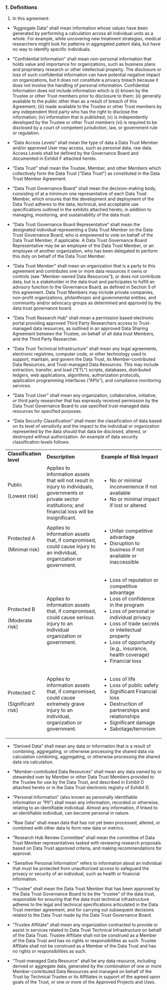 
## 
### 1. Definitions

1. In this agreement:

- “Aggregate Data” shall mean information whose values have been generated by performing a calculation across all individual units as a whole. For example, while uncovering new treatment strategies, medical researchers might look for patterns in aggregated patient data, but have no way to identify specific individuals.

- “Confidential Information” shall mean non-personal information that holds value and importance for organizations, such as business plans and proprietary research or other intellectual property. The disclosure or loss of such confidential information can have potential negative impact on organizations, but it does not constitute a privacy breach because it does not involve the handling of personal information. Confidential Information does not include information which is (i) known by the Trustee or other Trust members prior to disclosure to them; (ii) generally available to the public other than as a result of breach of this Agreement; (iii) made available to the Trustee or other Trust members by any independent third party who has the right to disclose the information; (iv) information that is published; (v) is independently developed by the Trustee or other Trust members (vi) is required to be disclosed by a court of competent jurisdiction, law, or government rule or regulation.

- “Data Access Levels” shall mean the type of data a Data Trust Member and/or approved User may access, such as personal data, raw data. Access Levels shall be defined by the Governance Board and documented in Exhibit F attached hereto.

- “Data Trust” shall mean the Trustee, Member, and other Members which collectively form the Data Trust ("Data Trust") as constituted in the Data Trust Member Agreement. 

- “Data Trust Governance Board” shall mean the decision-making body, consisting of at a minimum one representative of each Data Trust Member, which ensures that the development and deployment of the Data Trust adheres to the data, technical, and acceptable use specifications outlined in the exhibits attached hereto, in addition to managing, monitoring, and sustainability of the data trust. 

- “Data Trust Governance Board Representative” shall mean the designated individual representing a Data Trust Member on the Data Trust Governance Board, who is empowered to vote on behalf of the Data Trust Member, if applicable. A Data Trust Governance Board Representative may be an employee of the Data Trust Member, or an employee of another organization, who has been delegated to perform this duty on behalf of the Data Trust Member.

- “Data Trust Member” shall mean an organization that is a party to this agreement and  contributes one or more data resources it owns or controls (see "Member-owned Data Resources"**)**, or does not contribute data, but is a stakeholder in the data trust and participates to fulfill an advisory function to the Governance Board, as defined in Section 5 of this agreement. Data Trust Members may include private companies, non-profit organizations, philanthropic and governmental entities, and community and/or advocacy groups as determined and approved by the data trust governance board.

- “Data Trust Research Hub” shall mean a permission based electronic portal providing approved Third Party Researchers access to Trust-managed data resources, as outlined in an approved Data Sharing Agreement between the Trustee, on behalf of all data trust Members, and the Third Party Researcher.

- "Data Trust Technical Infrastructure" shall mean any legal agreements, electronic registries, computer code, or other technology used to support, maintain, and govern the Data Trust, its Member-contributed Data Resources, and Trust-managed Data Resources. This may include extraction, transfer, and load (“ETL”) scripts, databases, distributed ledgers, web applications, algorithms, authorization protocols, application programming interfaces (“APIs”), and compliance monitoring services.

- “Data Trust User” shall mean any organization, collaborative, initiative, or third party researcher that has expressly received permission by the Data Trust Governance Board to use specified trust-managed data resources for specified purposes. 

- “Data Security Classification” shall mean the classification of data based on its level of sensitivity and the impact to the individual or organization represented by the data should that data be disclosed, altered, or destroyed without authorization. An example of data security classification levels follows:


<table>
  <tr>
   <td><strong>Classification level </strong>
   </td>
   <td><strong>Description</strong>
   </td>
   <td><strong>Example of Risk Impact</strong>
   </td>
  </tr>
  <tr>
   <td>Public 
<p>
(Lowest risk) 
   </td>
   <td>Applies to information assets that will not result in injury to individuals, governments or private sector institutions; and financial loss will be insignificant.
   </td>
   <td>
<ul>

<li>No or minimal inconvenience if not available

<li>No or minimal impact if lost or altered
</li>
</ul>
   </td>
  </tr>
  <tr>
   <td>Protected A
<p>
(Minimal risk)
   </td>
   <td>Applies to information assets that, if compromised, could cause injury to an individual, organization or government.
   </td>
   <td>
<ul>

<li>Unfair competitive advantage

<li>Disruption to business if not available or inaccessible
</li>
</ul>
   </td>
  </tr>
  <tr>
   <td>Protected B
<p>
(Moderate risk) 
   </td>
   <td>Applies to information assets that, if compromised, could cause serious injury to an individual organization or government.
   </td>
   <td>
<ul>

<li>Loss of reputation or competitive advantage

<li>Loss of confidence in the program

<li>Loss of personal or individual privacy

<li>Loss of trade secrets or intellectual property

<li>Loss of opportunity (e.g., insurance, health coverage)

<li>Financial loss
</li>
</ul>
   </td>
  </tr>
  <tr>
   <td>Protected C
<p>
(Significant risk) 
   </td>
   <td>Applies to information assets that, if compromised, could cause extremely grave injury to an individual, organization or government.
   </td>
   <td>
<ul>

<li>Loss of life

<li>Loss of public safety

<li>Significant Financial loss

<li>Destruction of partnerships and relationships

<li>Significant damage

<li>Sabotage/terrorism
</li>
</ul>
   </td>
  </tr>
</table>


- “Derived Data” shall mean any data or information that is a result of combining, aggregating, or otherwise processing the shared data via calculation combining, aggregating, or otherwise processing the shared data via calculation.

- "Member-contributed Data Resources" shall mean any data owned by or stewarded over by Member or other Data Trust Members provided to the Trustee for use by the Data Trust, and described in Exhibit D attached hereto or in the Data Trust electronic registry of Exhibit D.

- “Personal Information” (also known as personally identifiable information or “PII”) shall mean any information, recorded or otherwise, relating to an identifiable individual. Almost any information, if linked to an identifiable individual, can become personal in nature.

- “Raw Data” shall mean data that has not yet been processed, altered, or combined with other data to form new data or metrics.

- “Research Hub Review Committee” shall mean the committee of Data Trust Member representatives tasked with reviewing research proposals based on Data Trust approved criteria, and making recommendations for approval.

- “Sensitive Personal Information” refers to information about an individual that must be protected from unauthorized access to safeguard the privacy or security of an individual, such as health or financial information.

- “Trustee” shall mean the Data Trust Member that has been approved by the Data Trust Governance Board to be the “trustee” of the data trust, responsible for ensuring that the data trust technical infrastructure adheres to the legal and technical specifications articulated in the Data Trust member agreement, and for carrying out subsequent decisions related to the Data Trust made by the Data Trust Governance Board. 

- “Trustee Affiliate” shall mean any organization contracted to provide or assist in services related to Data Trust Technical Infrastructure on behalf of the Data Trust. Trustee Affiliate shall not be construed as a Member of the Data Trust and has no rights or responsibilities as such. Trustee Affiliate shall not be construed as a Member of the Data Trust and has no rights or responsibilities as such.

- "Trust-managed Data Resource" shall be any data resource, including derived or aggregate data, generated by the combination of one or more Member-contributed Data Resources and managed on behalf of the Trust by Technical Trustee or its Affiliates in support of the agreed upon goals of the Trust, or one or more of the Approved Projects and Uses.
